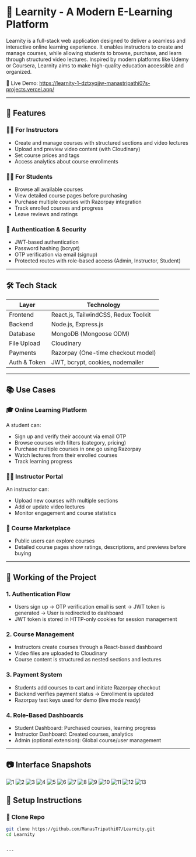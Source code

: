 ﻿# 📘 Learnity - A Modern E-Learning Platform

Learnity is a full-stack web application designed to deliver a seamless and interactive online learning experience. It enables instructors to create and manage courses, while allowing students to browse, purchase, and learn through structured video lectures. Inspired by modern platforms like Udemy or Coursera, Learnity aims to make high-quality education accessible and organized.

🚀 Live Demo: https://learnity-1-dztxyqjjw-manastripathi07s-projects.vercel.app/

---

## 📌 Features

### 👨‍🏫 For Instructors
- Create and manage courses with structured sections and video lectures
- Upload and preview video content (with Cloudinary)
- Set course prices and tags
- Access analytics about course enrollments

### 🧑‍🎓 For Students
- Browse all available courses
- View detailed course pages before purchasing
- Purchase multiple courses with Razorpay integration
- Track enrolled courses and progress
- Leave reviews and ratings

### 🔐 Authentication & Security
- JWT-based authentication
- Password hashing (bcrypt)
- OTP verification via email (signup)
- Protected routes with role-based access (Admin, Instructor, Student)

---

## 🛠️ Tech Stack

| Layer         | Technology                          |
|---------------|-------------------------------------|
| Frontend      | React.js, TailwindCSS, Redux Toolkit|
| Backend       | Node.js, Express.js                 |
| Database      | MongoDB (Mongoose ODM)              |
| File Upload   | Cloudinary                         |
| Payments      | Razorpay (One-time checkout model)  |
| Auth & Token  | JWT, bcrypt, cookies, nodemailer    |

---

## 📚 Use Cases

### 🎓 Online Learning Platform
A student can:
- Sign up and verify their account via email OTP
- Browse courses with filters (category, pricing)
- Purchase multiple courses in one go using Razorpay
- Watch lectures from their enrolled courses
- Track learning progress

### 👩‍🏫 Instructor Portal
An instructor can:
- Upload new courses with multiple sections
- Add or update video lectures
- Monitor engagement and course statistics

### 🛒 Course Marketplace
- Public users can explore courses
- Detailed course pages show ratings, descriptions, and previews before buying

---

## 🧪 Working of the Project

### 1. **Authentication Flow**
- Users sign up → OTP verification email is sent → JWT token is generated → User is redirected to dashboard
- JWT token is stored in HTTP-only cookies for session management

### 2. **Course Management**
- Instructors create courses through a React-based dashboard
- Video files are uploaded to Cloudinary
- Course content is structured as nested sections and lectures

### 3. **Payment System**
- Students add courses to cart and initiate Razorpay checkout
- Backend verifies payment status → Enrollment is updated
- Razorpay test keys used for demo (live mode ready)

### 4. **Role-Based Dashboards**
- Student Dashboard: Purchased courses, learning progress
- Instructor Dashboard: Created courses, analytics
- Admin (optional extension): Global course/user management

---

## 📷 Interface Snapshots

![1](https://github.com/user-attachments/assets/f99a49d0-15cd-4df8-b2f3-299e7768ade5)
![2](https://github.com/user-attachments/assets/dd0a2cf6-704a-4e25-8cc3-8350913d54d5)
![3](https://github.com/user-attachments/assets/82d02b78-e085-4123-bc6c-e18834aabaf9)
![4](https://github.com/user-attachments/assets/ff626ba5-d20b-41a4-be83-d119568e962a)
![5](https://github.com/user-attachments/assets/a0d85dce-b7be-417b-9bfb-cb6ef29d3d3d)
![6](https://github.com/user-attachments/assets/79cca55c-0549-425b-bb2e-ca35602107d7)
![7](https://github.com/user-attachments/assets/723c2142-61a8-4248-b33c-ce2426f05149)
![8](https://github.com/user-attachments/assets/b676ca65-63a9-4b37-a94a-a505f696ea20)
![9](https://github.com/user-attachments/assets/931e22e3-ba75-455e-abe8-29def45ad278)
![10](https://github.com/user-attachments/assets/3da5ad53-d99d-469c-900d-d50ae8f28ed9)
![11](https://github.com/user-attachments/assets/f6a48708-336a-44d7-b8cc-8c0997d3ee62)
![12](https://github.com/user-attachments/assets/30c32ea7-4288-41a1-ad59-9cb77fd26a37)
![13](https://github.com/user-attachments/assets/edaf5612-00bd-42eb-adc5-96ff51e376f2)


## 🚧 Setup Instructions

### 🔗 Clone Repo
```bash
git clone https://github.com/ManasTripathi07/Learnity.git
cd Learnity


---

